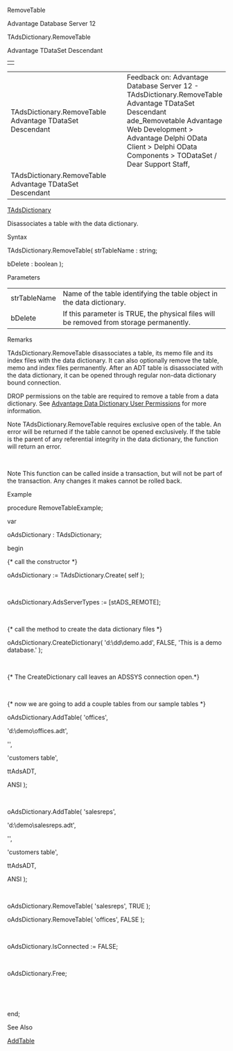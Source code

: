 RemoveTable




Advantage Database Server 12  

TAdsDictionary.RemoveTable

Advantage TDataSet Descendant

|  |
| --- |
|  |

|  |  |  |  |  |
| --- | --- | --- | --- | --- |
| TAdsDictionary.RemoveTable  Advantage TDataSet Descendant |  |  | Feedback on: Advantage Database Server 12 - TAdsDictionary.RemoveTable Advantage TDataSet Descendant ade\_Removetable Advantage Web Development > Advantage Delphi OData Client > Delphi OData Components > TODataSet / Dear Support Staff, |  |
| TAdsDictionary.RemoveTable  Advantage TDataSet Descendant |  |  |  |  |

[TAdsDictionary](ade_tadsdictionary.htm)

Disassociates a table with the data dictionary.

Syntax

TAdsDictionary.RemoveTable( strTableName : string;

bDelete : boolean );

Parameters

|  |  |
| --- | --- |
| strTableName | Name of the table identifying the table object in the data dictionary. |
| bDelete | If this parameter is TRUE, the physical files will be removed from storage permanently. |

Remarks

TAdsDictionary.RemoveTable disassociates a table, its memo file and its index files with the data dictionary. It can also optionally remove the table, memo and index files permanently. After an ADT table is disassociated with the data dictionary, it can be opened through regular non-data dictionary bound connection.

DROP permissions on the table are required to remove a table from a data dictionary. See [Advantage Data Dictionary User Permissions](master_advantage_data_dictionary_user_permissions.htm) for more information.

Note TAdsDictionary.RemoveTable requires exclusive open of the table. An error will be returned if the table cannot be opened exclusively. If the table is the parent of any referential integrity in the data dictionary, the function will return an error.

 

Note This function can be called inside a transaction, but will not be part of the transaction. Any changes it makes cannot be rolled back.

Example

procedure RemoveTableExample;

var

oAdsDictionary : TAdsDictionary;

begin

{\* call the constructor \*}

oAdsDictionary := TAdsDictionary.Create( self );

 

oAdsDictionary.AdsServerTypes := [stADS\_REMOTE];

 

{\* call the method to create the data dictionary files \*}

oAdsDictionary.CreateDictionary( 'd:\dd\demo.add', FALSE, 'This is a demo database.' );

 

{\* The CreateDictionary call leaves an ADSSYS connection open.\*}

 

{\* now we are going to add a couple tables from our sample tables \*}

oAdsDictionary.AddTable( 'offices',

'd:\demo\offices.adt',

'',

'customers table',

ttAdsADT,

ANSI );

 

oAdsDictionary.AddTable( 'salesreps',

'd:\demo\salesreps.adt',

'',

'customers table',

ttAdsADT,

ANSI );

 

oAdsDictionary.RemoveTable( 'salesreps', TRUE );

oAdsDictionary.RemoveTable( 'offices', FALSE );

 

oAdsDictionary.IsConnected := FALSE;

 

oAdsDictionary.Free;

 

 

end;

See Also

[AddTable](ade_addtable.htm)